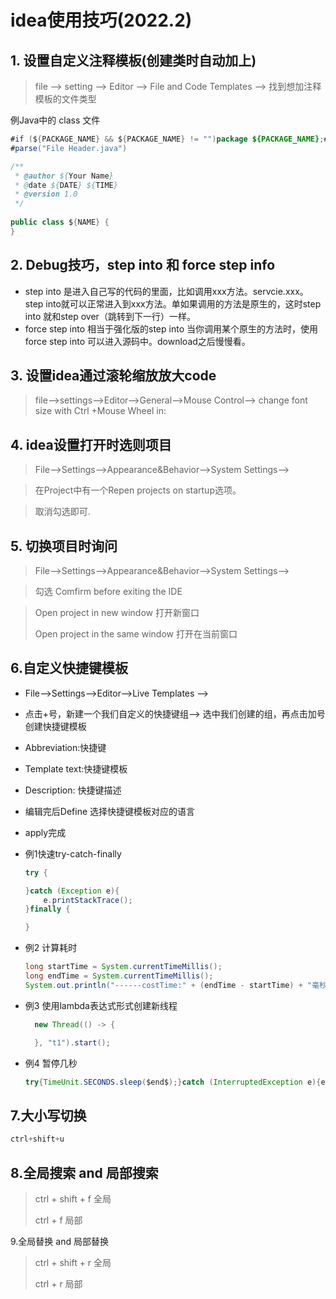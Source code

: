 

# idea使用技巧(2022.2)

## 1.  设置自定义注释模板(创建类时自动加上)

> file --> setting --> Editor --> File and Code Templates --> 找到想加注释模板的文件类型 

例Java中的 class 文件

```java
#if (${PACKAGE_NAME} && ${PACKAGE_NAME} != "")package ${PACKAGE_NAME};#end
#parse("File Header.java")

/**
 * @author ${Your Name}
 * @date ${DATE} ${TIME}
 * @version 1.0
 */
 
public class ${NAME} {
}
```

## 2. Debug技巧，step into 和 force step info

- step into 是进入自己写的代码的里面，比如调用xxx方法。servcie.xxx。step into就可以正常进入到xxx方法。单如果调用的方法是原生的，这时step into 就和step over（跳转到下一行）一样。
- force step into 相当于强化版的step into 当你调用某个原生的方法时，使用force step into 可以进入源码中。download之后慢慢看。

## 3. 设置idea通过滚轮缩放放大code

> file-->settings-->Editor-->General-->Mouse Control--> change font size  with Ctrl +Mouse Wheel in:

## 4. idea设置打开时选则项目

> File-->Settings-->Appearance&Behavior-->System Settings-->

> 在Project中有一个Repen projects on startup选项。

> 取消勾选即可.

## 5. 切换项目时询问

> File-->Settings-->Appearance&Behavior-->System Settings-->

> 勾选 Comfirm before exiting the IDE

> Open project in new window 打开新窗口
>
> Open project in the same window 打开在当前窗口

## 6.自定义快捷键模板

- File-->Settings-->Editor-->Live Templates -->

- 点击+号，新建一个我们自定义的快捷键组--> 选中我们创建的组，再点击加号创建快捷键模板

- Abbreviation:快捷键

- Template text:快捷键模板

- Description: 快捷键描述

- 编辑完后Define 选择快捷键模板对应的语言

- apply完成

- 例1快速try-catch-finally

  ```java
  try {
  
  }catch (Exception e){
      e.printStackTrace();
  }finally {
  
  }
  ```

- 例2 计算耗时

  ```java
  long startTime = System.currentTimeMillis();
  long endTime = System.currentTimeMillis();
  System.out.println("------costTime:" + (endTime - startTime) + "毫秒");
  ```

- 例3 使用lambda表达式形式创建新线程

  ```java
    new Thread(() -> {

    }, "t1").start();
  ```

- 例4 暂停几秒

    ```java
    try{TimeUnit.SECONDS.sleep($end$);}catch (InterruptedException e){e.printStackTrace();}
    ```

## 7.大小写切换

```java
ctrl+shift+u
```

## 8.全局搜索 and 局部搜索

> ctrl + shift + f 全局
>
> ctrl + f 局部

9.全局替换 and 局部替换

> ctrl + shift + r 全局
>
> ctrl + r 局部

